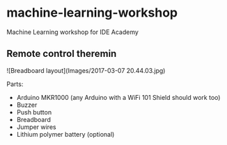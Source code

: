 # machine-learning-workshop
Machine Learning workshop for IDE Academy

## Remote control theremin

![Breadboard layout](Images/2017-03-07 20.44.03.jpg)

Parts:

* Arduino MKR1000 (any Arduino with a WiFi 101 Shield should work too)
* Buzzer
* Push button
* Breadboard
* Jumper wires
* Lithium polymer battery (optional)
